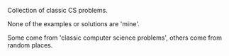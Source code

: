 Collection of classic CS problems.

None of the examples or solutions are 'mine'.

Some come from 'classic computer science problems', others come from random places.